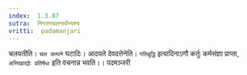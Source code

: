 ```yaml
---
index:  1.3.87
sutra:  निगरणचलनार्थेभ्यश्च
vritti:  padamanjari
---
```


चलयतीति। `चल कम्पने` घटादिः। आदयते देवदत्तेनेति। `गतिबुद्धि` इत्यादिनाऽणौ कर्तुः कर्मसंज्ञा प्राप्ता, `अत्तिखाद्योः प्रतिषेधः` इति वचनान्न भवति।।
पदमञ्जरी
